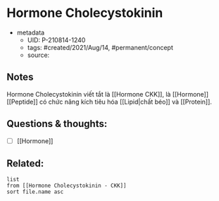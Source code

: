 # Hormone Cholecystokinin

- metadata
	- UID: P-210814-1240
	- tags: #created/2021/Aug/14, #permanent/concept  
	- source: 

## Notes
Hormone Cholecystokinin viết tắt là [[Hormone CKK]], là [[Hormone]] [[Peptide]] có chức năng kích tiêu hóa [[Lipid|chất béo]] và [[Protein]].


## Questions & thoughts:
- [ ] [[Hormone]]

## Related:
```dataview
list
from [[Hormone Cholecystokinin - CKK]]
sort file.name asc
```
